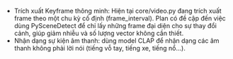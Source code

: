 - Trích xuất Keyframe thông minh: Hiện tại core/video.py đang trích xuất frame theo một chu kỳ cố định (frame_interval). Plan có đề cập đến việc dùng PySceneDetect để chỉ lấy những frame đại diện cho sự thay đổi cảnh, giúp giảm nhiễu và số lượng vector không cần thiết.
- Nhận dạng sự kiện âm thanh: dùng model CLAP để nhận dạng các âm thanh không phải lời nói (tiếng vỗ tay, tiếng xe, tiếng nổ...).
